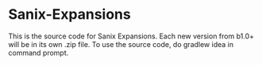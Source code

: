 # Sanix-Expansions
This is the source code for Sanix Expansions. Each new version from b1.0+ will be in its own .zip file. To use the source code, do gradlew idea in command prompt.

